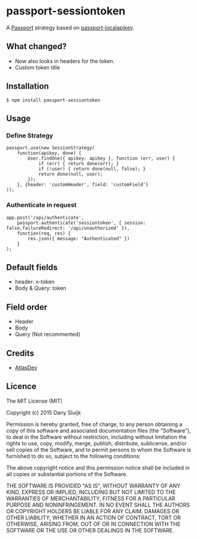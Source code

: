 # passport-sessiontoken

A [Passport](https://github.com/jaredhanson/passport) strategy based on [passport-localapikey](https://github.com/cholalabs/passport-localapikey).

## What changed?
 - Now also looks in headers for the token.
 - Custom token title

## Installation
    $ npm install passport-sessiontoken
    
## Usage
### Define Strategy
    passport.use(new SessionStrategy(
        function(apikey, done) {
            User.findOne({ apikey: apikey }, function (err, user) {
                if (err) { return done(err); }
                if (!user) { return done(null, false); }
                return done(null, user);
            });
        }, {header: 'customHeader', field: 'customField'}
    ));
    
### Authenticate in request
    app.post('/api/authenticate', 
        passport.authenticate('sessiontoken', { session: false,failureRedirect: '/api/unauthorized' }),
        function(req, res) {
            res.json({ message: "Authenticated" })
        }
    );
    
## Default fields
 - header: x-token
 - Body & Query: token
    
## Field order
 - Header
 - Body
 - Query (Not recommented)
    
## Credits
 - [AtlasDev](https://www.atlasdev.nl)

## Licence
The MIT License (MIT)

Copyright (c) 2015 Dany Sluijk

Permission is hereby granted, free of charge, to any person obtaining a copy
of this software and associated documentation files (the "Software"), to deal
in the Software without restriction, including without limitation the rights
to use, copy, modify, merge, publish, distribute, sublicense, and/or sell
copies of the Software, and to permit persons to whom the Software is
furnished to do so, subject to the following conditions:

The above copyright notice and this permission notice shall be included in all
copies or substantial portions of the Software.

THE SOFTWARE IS PROVIDED "AS IS", WITHOUT WARRANTY OF ANY KIND, EXPRESS OR
IMPLIED, INCLUDING BUT NOT LIMITED TO THE WARRANTIES OF MERCHANTABILITY,
FITNESS FOR A PARTICULAR PURPOSE AND NONINFRINGEMENT. IN NO EVENT SHALL THE
AUTHORS OR COPYRIGHT HOLDERS BE LIABLE FOR ANY CLAIM, DAMAGES OR OTHER
LIABILITY, WHETHER IN AN ACTION OF CONTRACT, TORT OR OTHERWISE, ARISING FROM,
OUT OF OR IN CONNECTION WITH THE SOFTWARE OR THE USE OR OTHER DEALINGS IN THE
SOFTWARE.
